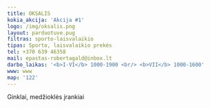 ```yaml
---
title: OKSALIS
kokia_akcija: 'Akcija #1'
logo: /img/oksalis.png
layout: parduotuve.pug
filtras: sporto-laisvalaikio
tipas: Sporto, laisvalaikio prekės
tel: +370 639 46358
mail: epastas-robertagald@inbox.lt
darbo_laikas: '<b>I-VI</b> 1000-1900 <br/> <b>VII</b> 1000-1600'
www: www
map: '122'
---
```

Ginklai, medžioklės įrankiai